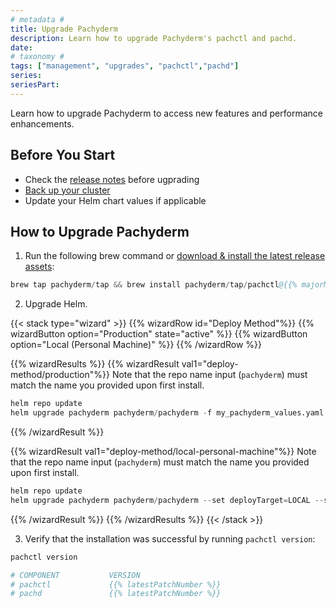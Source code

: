 ```yaml
---
# metadata # 
title: Upgrade Pachyderm
description: Learn how to upgrade Pachyderm's pachctl and pachd. 
date: 
# taxonomy #
tags: ["management", "upgrades", "pachctl","pachd"]
series:
seriesPart:
---
```


Learn how to upgrade Pachyderm to access new features and performance enhancements.

## Before You Start 

- Check the [release notes](https://github.com/pachyderm/pachyderm/blob/master/CHANGELOG.md) before ugprading
- [Back up your cluster](../backup-restore/) 
- Update your Helm chart values if applicable

## How to Upgrade Pachyderm 

1. Run the following brew command or [download & install the latest release assets](https://github.com/pachyderm/pachyderm/releases/latest):
```s  
brew tap pachyderm/tap && brew install pachyderm/tap/pachctl@{{% majorMinorNumber %}}  
```  
2. Upgrade Helm.

{{< stack type="wizard" >}}
{{% wizardRow id="Deploy Method"%}}
{{% wizardButton option="Production" state="active" %}}
{{% wizardButton option="Local (Personal Machine)" %}} 
{{% /wizardRow %}}

{{% wizardResults %}} 
{{% wizardResult val1="deploy-method/production"%}}
Note that the repo name input (`pachyderm`) must match the name you provided upon first install.
```s
helm repo update
helm upgrade pachyderm pachyderm/pachyderm -f my_pachyderm_values.yaml --version <your_chart_version> --set proxy.enabled=true --set proxy.service.type=LoadBalancer 
```
{{% /wizardResult %}}

{{% wizardResult val1="deploy-method/local-personal-machine"%}}
Note that the repo name input (`pachyderm`) must match the name you provided upon first install.
```s
helm repo update
helm upgrade pachyderm pachyderm/pachyderm --set deployTarget=LOCAL --set proxy.enabled=true --set proxy.service.type=LoadBalancer 
```
{{% /wizardResult %}} 
{{% /wizardResults %}} 
{{< /stack >}}

3. Verify that the installation was successful by running `pachctl version`:  
  
```s  
pachctl version 

# COMPONENT           VERSION  
# pachctl             {{% latestPatchNumber %}} 
# pachd               {{% latestPatchNumber %}} 
```  